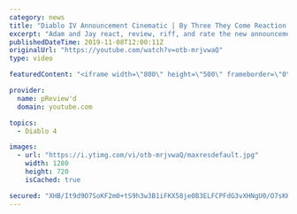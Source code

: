 ```yaml
---
category: news
title: "Diablo IV Announcement Cinematic | By Three They Come Reaction / Review / Rating"
excerpt: "Adam and Jay react, review, riff, and rate the new announcement cinematic everyone wanted to see last year at Blizzcon, Diablo IV 'By Three They Come'."
publishedDateTime: 2019-11-08T12:00:11Z
originalUrl: "https://youtube.com/watch?v=otb-mrjvwaQ"
type: video

featuredContent: "<iframe width=\"800\" height=\"500\" frameborder=\"0\" src=\"https://www.youtube.com/embed/otb-mrjvwaQ\" allow=\"accelerometer; autoplay; encrypted-media; gyroscope; picture-in-picture\" allowfullscreen></iframe>"

provider:
  name: pReview'd
  domain: youtube.com

topics:
  - Diablo 4

images:
  - url: "https://i.ytimg.com/vi/otb-mrjvwaQ/maxresdefault.jpg"
    width: 1280
    height: 720
    isCached: true

secured: "XHB/It9d9O7SoKF2m0+tS9h3w3B1iFKX58je0B3ELFCPFdG3vXHNgU0/O7sKKv2C6rq1IwrS7VOlZODXTa31KWtl3peze5gqFnWKtTt5usUBiBtGGm9uiPdUquue7QNSWme3yQzDmnrAC8cfaY+oImNePe+4wOZZqIViK+XT5/tNqcNXfAyYW/IKtPCh1EVCgvGXDsJJPfcAOIbDwOR0I7ZIVw8f/HDxBHZEljrKhIarAM3oaKyfZJ7kSWzgSXepGCY4pMK+BA5IZvtgVzrHnb2cn7UiYlqfjgsuo0XPveOtyiLZcfAO7meRvAN2BZGzLynoVyR5CGWKVg/XJAuvZ2lMqwW+qK14FyFpxMJgqT571D4Uo0e5AgjsL2hBmr58FOPv104+ZCTbfgbJG7fcS6zUMHsTebwSeYD1nQB7aMszzdrR4MPoeZIpqfr699VI;szkRPO3YWhbNd8MxgnPXFg=="
---
```


